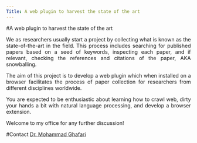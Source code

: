 ```yaml
---
Title: A web plugin to harvest the state of the art
---
```

#A web plugin to harvest the state of the art
<div align="justify">

We as researchers usually start a project by collecting what is known as the state-of-the-art in the field. This process includes searching for published papers based on a seed of keywords, inspecting each paper, and if relevant, checking the references and citations of the paper, AKA snowballing.

The aim of this project is to develop a web plugin which when installed on a browser facilitates the process of paper collection for researchers from different disciplines worldwide.

You are expected to be enthusiastic about learning how to crawl web, dirty your hands a bit with natural language processing, and develop a browser extension.

Welcome to my office for any further discussion!

</div>

#Contact
[Dr. Mohammad Ghafari](%base_url%/staff/Mohammad-Ghafari)
